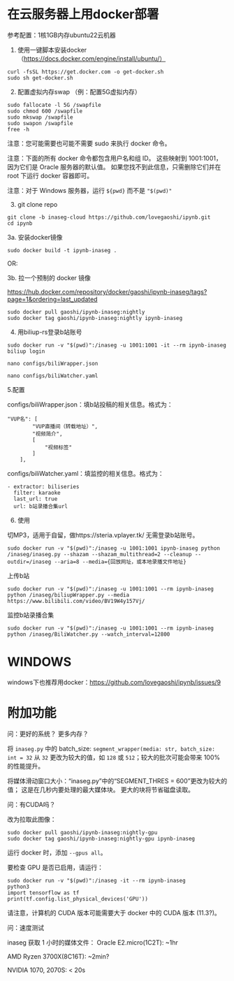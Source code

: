 # 在云服务器上用docker部署

参考配置：1核1GB内存ubuntu22云机器

1. 使用一键脚本安装docker（https://docs.docker.com/engine/install/ubuntu/）
```
curl -fsSL https://get.docker.com -o get-docker.sh
sudo sh get-docker.sh
```

2. 配置虚拟内存swap （例：配置5G虚拟内存）
```
sudo fallocate -l 5G /swapfile
sudo chmod 600 /swapfile
sudo mkswap /swapfile
sudo swapon /swapfile
free -h
```

注意：您可能需要也可能不需要 sudo 来执行 docker 命令。

注意：下面的所有 docker 命令都包含用户名和组 ID。 这些映射到 1001:1001，因为它们是 Oracle 服务器的默认值。 如果您找不到此信息，只需删除它们并在 root 下运行 docker 容器即可。

注意：对于 Windows 服务器，运行 `${pwd}` 而不是 `"$(pwd)"`

3. git clone repo
```
git clone -b inaseg-cloud https://github.com/lovegaoshi/ipynb.git
cd ipynb
```

3a. 安装docker镜像
```
sudo docker build -t ipynb-inaseg .
```
OR:

3b. 拉一个预制的 docker 镜像

https://hub.docker.com/repository/docker/gaoshi/ipynb-inaseg/tags?page=1&ordering=last_updated

```
sudo docker pull gaoshi/ipynb-inaseg:nightly
sudo docker tag gaoshi/ipynb-inaseg:nightly ipynb-inaseg
```

4. 用biliup-rs登录b站账号
```
sudo docker run -v "$(pwd)":/inaseg -u 1001:1001 -it --rm ipynb-inaseg
biliup login
```
```
nano configs/biliWrapper.json
```
```
nano configs/biliWatcher.yaml
```

5.配置

configs/biliWrapper.json：填b站投稿的相关信息。格式为：
```
"VUP名": [
        "VUP直播间（转载地址）",
        "视频简介",
        [
            "视频标签"
        ]
    ],
```
configs/biliWatcher.yaml：填监控的相关信息。格式为：
```
- extractor: biliseries
  filter: karaoke
  last_url: true
  url: b站录播合集url
```



6. 使用

切MP3，适用于自留，做https://steria.vplayer.tk/ 无需登录b站账号。

`sudo docker run -v "$(pwd)":/inaseg -u 1001:1001 ipynb-inaseg python /inaseg/inaseg.py --shazam --shazam_multithread=2 --cleanup --outdir=/inaseg --aria=8 --media={回放网址，或本地录播文件地址}`

上传b站

`sudo docker run -v "$(pwd)":/inaseg -u 1001:1001 --rm ipynb-inaseg python /inaseg/biliupWrapper.py --media https://www.bilibili.com/video/BV19W4y157Vj/ `

监控b站录播合集

`sudo docker run -v "$(pwd)":/inaseg -u 1001:1001 --rm ipynb-inaseg python /inaseg/BiliWatcher.py --watch_interval=12800`

# WINDOWS 

windows下也推荐用docker：https://github.com/lovegaoshi/ipynb/issues/9

# 附加功能

问：更好的系统？ 更多内存？

将 `inaseg.py` 中的 batch_size: `segment_wrapper(media: str, batch_size: int = 32` 从 `32` 更改为较大的值，如 `128` 或 `512`；较大的批次可能会带来 100% 的性能提升。

将媒体滑动窗口大小：“inaseg.py”中的“SEGMENT_THRES = 600”更改为较大的值； 这是在几秒内要处理的最大媒体块。 更大的块将节省磁盘读取。

问：有CUDA吗？

改为拉取此图像：

````
sudo docker pull gaoshi/ipynb-inaseg:nightly-gpu
sudo docker tag gaoshi/ipynb-inaseg:nightly-gpu ipynb-inaseg
````

运行 docker 时，添加 `--gpus all`。

要检查 GPU 是否已启用，请运行：

````
sudo docker run -v "$(pwd)":/inaseg -it --rm ipynb-inaseg
python3
import tensorflow as tf
print(tf.config.list_physical_devices('GPU'))
````

请注意，计算机的 CUDA 版本可能需要大于 docker 中的 CUDA 版本 (11.3?)。

问：速度测试

inaseg 获取 1 小时的媒体文件：
Oracle E2.micro(1C2T): ~1hr

AMD Ryzen 3700X(8C16T): ~2min?

NVIDIA 1070, 2070S: < 20s

